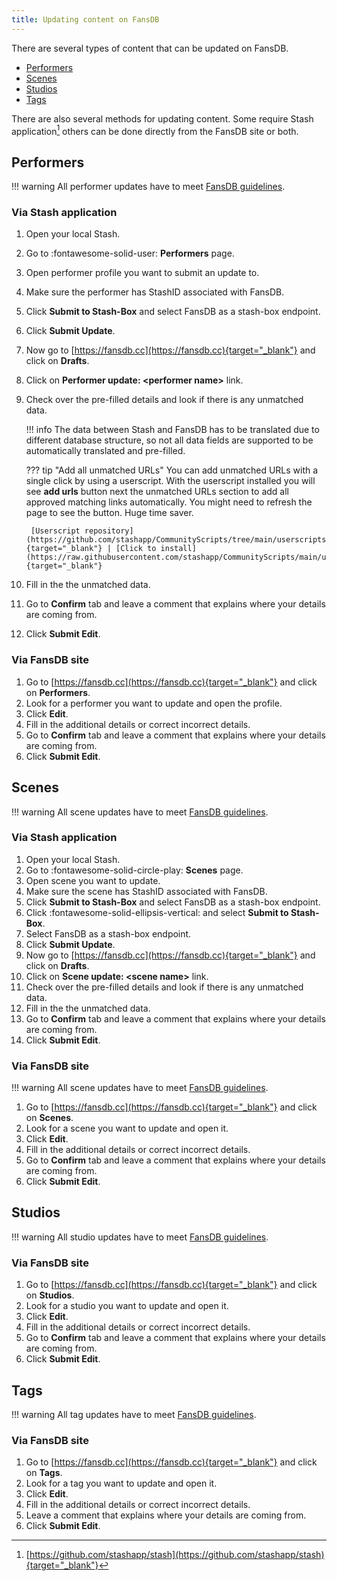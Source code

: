 ```yaml
---
title: Updating content on FansDB
---
```


There are several types of content that can be updated on FansDB. 

- [Performers](/guides/updating-content-on-fansdb/#performers)
- [Scenes](/guides/updating-content-on-fansdb/#scenes)
- [Studios](/guides/updating-content-on-fansdb/#studios)
- [Tags](/guides/updating-content-on-fansdb/#tags)

There are also several methods for updating content. Some require Stash application[^1] others can be done directly from the FansDB site or both.

## Performers

!!! warning
    All performer updates have to meet [FansDB guidelines](/guidelines).

### Via Stash application

1. Open your local Stash.
1. Go to :fontawesome-solid-user: **Performers** page.
1. Open performer profile you want to submit an update to. 
1. Make sure the performer has StashID associated with FansDB.
1. Click **Submit to Stash-Box** and select FansDB as a stash-box endpoint.
1. Click **Submit Update**.
1. Now go to [https://fansdb.cc](https://fansdb.cc){target="_blank"} and click on **Drafts**.
1. Click on **Performer update: <performer name\>** link.
1. Check over the pre-filled details and look if there is any unmatched data.

    !!! info
        The data between Stash and FansDB has to be translated due to different database structure, so not all data fields are supported to be automatically translated and pre-filled.
    
    ??? tip "Add all unmatched URLs"
        You can add unmatched URLs with a single click by using a userscript. With the userscript installed you will see **add urls** button next the unmatched URLs section to add all approved matching links automatically. You might need to refresh the page to see the button. Huge time saver.

        [Userscript repository](https://github.com/stashapp/CommunityScripts/tree/main/userscripts/FansDB_Submission_Helper){target="_blank"} | [Click to install](https://raw.githubusercontent.com/stashapp/CommunityScripts/main/userscripts/FansDB_Submission_Helper/fansdb_submission_helper.user.js){target="_blank"}

1. Fill in the the unmatched data.
1. Go to **Confirm** tab and leave a comment that explains where your details are coming from. 
1. Click **Submit Edit**.

### Via FansDB site

1. Go to [https://fansdb.cc](https://fansdb.cc){target="_blank"} and click on **Performers**.
1. Look for a performer you want to update and open the profile.
1. Click **Edit**.
1. Fill in the additional details or correct incorrect details.
1. Go to **Confirm** tab and leave a comment that explains where your details are coming from.
1. Click **Submit Edit**.

## Scenes

!!! warning
    All scene updates have to meet [FansDB guidelines](/guidelines).

### Via Stash application

1. Open your local Stash.
1. Go to :fontawesome-solid-circle-play: **Scenes** page.
1. Open scene you want to update. 
1. Make sure the scene has StashID associated with FansDB.
1. Click **Submit to Stash-Box** and select FansDB as a stash-box endpoint.
1. Click :fontawesome-solid-ellipsis-vertical: and select **Submit to Stash-Box**.
1. Select FansDB as a stash-box endpoint.
1. Click **Submit Update**.
1. Now go to [https://fansdb.cc](https://fansdb.cc){target="_blank"} and click on **Drafts**.
1. Click on **Scene update: <scene name\>** link.
1. Check over the pre-filled details and look if there is any unmatched data.
1. Fill in the the unmatched data.
1. Go to **Confirm** tab and leave a comment that explains where your details are coming from. 
1. Click **Submit Edit**.

### Via FansDB site

!!! warning
    All scene updates have to meet [FansDB guidelines](/guidelines).

1. Go to [https://fansdb.cc](https://fansdb.cc){target="_blank"} and click on **Scenes**.
1. Look for a scene you want to update and open it.
1. Click **Edit**.
1. Fill in the additional details or correct incorrect details.
1. Go to **Confirm** tab and leave a comment that explains where your details are coming from.
1. Click **Submit Edit**.

## Studios

!!! warning
    All studio updates have to meet [FansDB guidelines](/guidelines).

### Via FansDB site

1. Go to [https://fansdb.cc](https://fansdb.cc){target="_blank"} and click on **Studios**.
1. Look for a studio you want to update and open it.
1. Click **Edit**.
1. Fill in the additional details or correct incorrect details.
1. Go to **Confirm** tab and leave a comment that explains where your details are coming from.
1. Click **Submit Edit**.

## Tags

!!! warning
    All tag updates have to meet [FansDB guidelines](/guidelines).

### Via FansDB site

1. Go to [https://fansdb.cc](https://fansdb.cc){target="_blank"} and click on **Tags**.
1. Look for a tag you want to update and open it.
1. Click **Edit**.
1. Fill in the additional details or correct incorrect details.
1. Leave a comment that explains where your details are coming from.
1. Click **Submit Edit**.

[^1]: [https://github.com/stashapp/stash](https://github.com/stashapp/stash){target="_blank"}